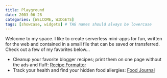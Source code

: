```yaml
---
title: Playground
date: 2003-06-28
categories: [WELCOME, WIDGETS]
tags: [showcase, widgets] # TAG names should always be lowercase
---
```


Welcome to my space. I like to create serverless mini-apps for fun, written for the web and contained in a small file that can be saved or transferred. Check out a few of my favorites below...

- Cleanup your favorite blogger recipes; print them on one page without the ads and fluff: [Recipe Formatter](/Recipe.html)
- Track your health and find your hidden food allergies: [Food Journal](/Log.html)
